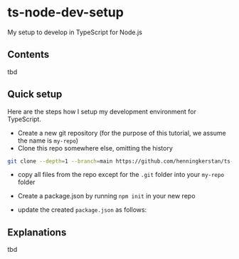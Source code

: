 # ts-node-dev-setup
My setup to develop in TypeScript for Node.js


## Contents
tbd

## Quick setup
Here are the steps how I setup my development environment for TypeScript.
- Create a new git repository (for the purpose of this tutorial, we assume the name is `my-repo`)
- Clone this repo somewhere else, omitting the history

```bash
git clone --depth=1 --branch=main https://github.com/henningkerstan/ts-node-dev-setup
```

- copy all files from the repo except for the `.git` folder into your `my-repo` folder

- Create a package.json by running `npm init` in your new repo

- update the created `package.json` as follows:



## Explanations
tbd